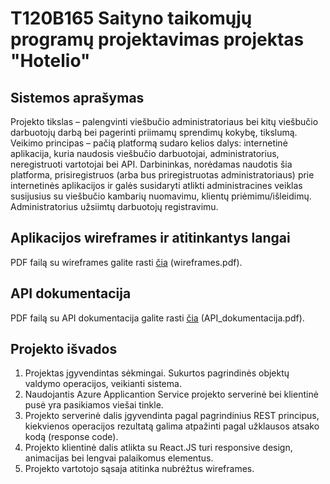 # T120B165 Saityno taikomųjų programų projektavimas projektas "Hotelio"

## Sistemos aprašymas
Projekto tikslas – palengvinti viešbučio administratoriaus bei kitų viešbučio darbuotojų darbą 
bei pagerinti priimamų sprendimų kokybę, tikslumą. Veikimo principas – pačią platformą sudaro kelios dalys:
internetinė aplikacija, kuria naudosis viešbučio darbuotojai, administratorius, neregistruoti vartotojai bei API.
Darbininkas, norėdamas naudotis šia platforma, prisiregistruos (arba bus priregistruotas administratoriaus) 
prie internetinės aplikacijos ir galės susidaryti atlikti administracines veiklas susijusius su viešbučio kambarių nuomavimu, 
klientų priėmimu/išleidimų. Administratorius užsiimtų darbuotojų registravimu. 

## Aplikacijos wireframes ir atitinkantys langai

PDF failą su wireframes galite rasti [čia](wireframes.pdf) (wireframes.pdf).

## API dokumentacija

PDF failą su API dokumentacija galite rasti [čia](API_dokumentacija.pdf) (API_dokumentacija.pdf).

## Projekto išvados

1. Projektas įgyvendintas sėkmingai. Sukurtos pagrindinės objektų valdymo operacijos, veikianti sistema.
2. Naudojantis Azure Applicantion Service projekto serverinė bei klientinė pusė yra pasikiamos viešai tinkle.
3. Projekto serverinė dalis įgyvendinta pagal pagrindinius REST principus, kiekvienos operacijos rezultatą galima atpažinti pagal užklausos atsako kodą (response code).
4. Projekto klientinė dalis atlikta su React.JS turi responsive design, animacijas bei lengvai palaikomus elementus.
5. Projekto vartotojo sąsaja atitinka nubrėžtus wireframes.
